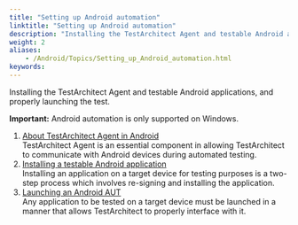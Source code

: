 ```yaml
--- 
title: "Setting up Android automation"
linktitle: "Setting up Android automation"
description: "Installing the TestArchitect Agent and testable Android applications, and properly launching the test."
weight: 2
aliases: 
    - /Android/Topics/Setting_up_Android_automation.html
keywords: 
---
```


Installing the TestArchitect Agent and testable Android applications, and properly launching the test.

**Important:** Android automation is only supported on Windows.

1.  [About TestArchitect Agent in Android](/Android/Topics/Android_TA_agent.html)  
TestArchitect Agent is an essential component in allowing TestArchitect to communicate with Android devices during automated testing.
2.  [Installing a testable Android application](/Android/Topics/Installing_applications.html)  
Installing an application on a target device for testing purposes is a two-step process which involves re-signing and installing the application.
3.  [Launching an Android AUT](/Android/Topics/Launching_an_AUT.html)  
Any application to be tested on a target device must be launched in a manner that allows TestArchitect to properly interface with it.



